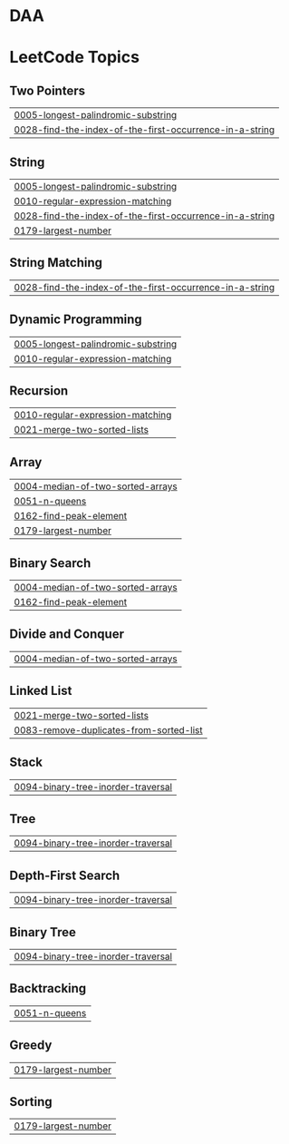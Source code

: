 # DAA
<!---LeetCode Topics Start-->
# LeetCode Topics
## Two Pointers
|  |
| ------- |
| [0005-longest-palindromic-substring](https://github.com/ajaykumbam/DAA/tree/master/0005-longest-palindromic-substring) |
| [0028-find-the-index-of-the-first-occurrence-in-a-string](https://github.com/ajaykumbam/DAA/tree/master/0028-find-the-index-of-the-first-occurrence-in-a-string) |
## String
|  |
| ------- |
| [0005-longest-palindromic-substring](https://github.com/ajaykumbam/DAA/tree/master/0005-longest-palindromic-substring) |
| [0010-regular-expression-matching](https://github.com/ajaykumbam/DAA/tree/master/0010-regular-expression-matching) |
| [0028-find-the-index-of-the-first-occurrence-in-a-string](https://github.com/ajaykumbam/DAA/tree/master/0028-find-the-index-of-the-first-occurrence-in-a-string) |
| [0179-largest-number](https://github.com/ajaykumbam/DAA/tree/master/0179-largest-number) |
## String Matching
|  |
| ------- |
| [0028-find-the-index-of-the-first-occurrence-in-a-string](https://github.com/ajaykumbam/DAA/tree/master/0028-find-the-index-of-the-first-occurrence-in-a-string) |
## Dynamic Programming
|  |
| ------- |
| [0005-longest-palindromic-substring](https://github.com/ajaykumbam/DAA/tree/master/0005-longest-palindromic-substring) |
| [0010-regular-expression-matching](https://github.com/ajaykumbam/DAA/tree/master/0010-regular-expression-matching) |
## Recursion
|  |
| ------- |
| [0010-regular-expression-matching](https://github.com/ajaykumbam/DAA/tree/master/0010-regular-expression-matching) |
| [0021-merge-two-sorted-lists](https://github.com/ajaykumbam/DAA/tree/master/0021-merge-two-sorted-lists) |
## Array
|  |
| ------- |
| [0004-median-of-two-sorted-arrays](https://github.com/ajaykumbam/DAA/tree/master/0004-median-of-two-sorted-arrays) |
| [0051-n-queens](https://github.com/ajaykumbam/DAA/tree/master/0051-n-queens) |
| [0162-find-peak-element](https://github.com/ajaykumbam/DAA/tree/master/0162-find-peak-element) |
| [0179-largest-number](https://github.com/ajaykumbam/DAA/tree/master/0179-largest-number) |
## Binary Search
|  |
| ------- |
| [0004-median-of-two-sorted-arrays](https://github.com/ajaykumbam/DAA/tree/master/0004-median-of-two-sorted-arrays) |
| [0162-find-peak-element](https://github.com/ajaykumbam/DAA/tree/master/0162-find-peak-element) |
## Divide and Conquer
|  |
| ------- |
| [0004-median-of-two-sorted-arrays](https://github.com/ajaykumbam/DAA/tree/master/0004-median-of-two-sorted-arrays) |
## Linked List
|  |
| ------- |
| [0021-merge-two-sorted-lists](https://github.com/ajaykumbam/DAA/tree/master/0021-merge-two-sorted-lists) |
| [0083-remove-duplicates-from-sorted-list](https://github.com/ajaykumbam/DAA/tree/master/0083-remove-duplicates-from-sorted-list) |
## Stack
|  |
| ------- |
| [0094-binary-tree-inorder-traversal](https://github.com/ajaykumbam/DAA/tree/master/0094-binary-tree-inorder-traversal) |
## Tree
|  |
| ------- |
| [0094-binary-tree-inorder-traversal](https://github.com/ajaykumbam/DAA/tree/master/0094-binary-tree-inorder-traversal) |
## Depth-First Search
|  |
| ------- |
| [0094-binary-tree-inorder-traversal](https://github.com/ajaykumbam/DAA/tree/master/0094-binary-tree-inorder-traversal) |
## Binary Tree
|  |
| ------- |
| [0094-binary-tree-inorder-traversal](https://github.com/ajaykumbam/DAA/tree/master/0094-binary-tree-inorder-traversal) |
## Backtracking
|  |
| ------- |
| [0051-n-queens](https://github.com/ajaykumbam/DAA/tree/master/0051-n-queens) |
## Greedy
|  |
| ------- |
| [0179-largest-number](https://github.com/ajaykumbam/DAA/tree/master/0179-largest-number) |
## Sorting
|  |
| ------- |
| [0179-largest-number](https://github.com/ajaykumbam/DAA/tree/master/0179-largest-number) |
<!---LeetCode Topics End-->